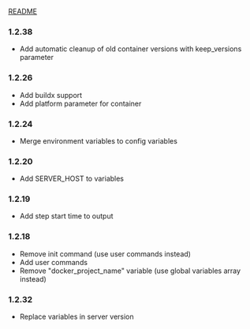 [README](README.md)

### 1.2.38
- Add automatic cleanup of old container versions with keep_versions parameter

### 1.2.26
- Add buildx support
- Add platform parameter for container

### 1.2.24
- Merge environment variables to config variables

### 1.2.20
- Add SERVER_HOST to variables

### 1.2.19
- Add step start time to output

### 1.2.18
- Remove init command (use user commands instead)
- Add user commands
- Remove "docker_project_name" variable (use global variables array instead)

### 1.2.32
- Replace variables in server version